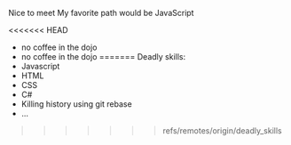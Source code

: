 Nice to meet
My favorite path would be JavaScript

<<<<<<< HEAD
* no coffee in the dojo
* no coffee in the dojo
=======
Deadly skills:
* Javascript
* HTML
* CSS
* C#
* Killing history using git rebase
* ...
>>>>>>> refs/remotes/origin/deadly_skills
